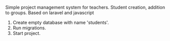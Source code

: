 Simple project management system for teachers. Student creation, addition to groups.
Based on laravel and javascript

1. Create empty database with name 'students'.
2. Run migrations.
3. Start project.
